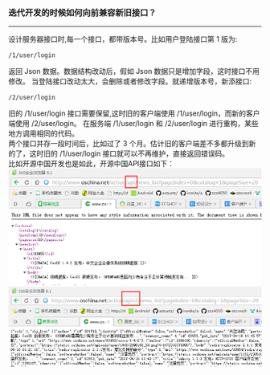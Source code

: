 ### 迭代开发的时候如何向前兼容新旧接口？
---
设计服务器接口时,每一个接口，都带版本号。比如用户登陆接口第 1 版为:
```
/1/user/login
```
返回 Json 数据。数据结构改动后，假如 Json 数据只是增加字段，这时接口不用修改。
当登陆接口改动太大，会删除或者修改字段。就递增版本号，新添接口:
```
/2/user/login
```
旧的 /1/user/login 接口需要保留,这时旧的客户端使用 /1/user/login，而新的客户端使用 /2/user/login。
在服务端 /1/user/login 和 /2/user/login 进行重构，某些地方调用相同的代码。<br>
两个接口并存一段时间后，比如过了 3 个月。估计旧的客户端差不多都升级到新的了，这时旧的 /1/user/login 接口就可以不再维护，直接返回错误码。<br>
比如开源中国开发也是如此，开源中国API接口如下：<br>
![Image text](images/oschina_api.png) <br>
![Image text](images/oschina_apiv2.png) <br>




